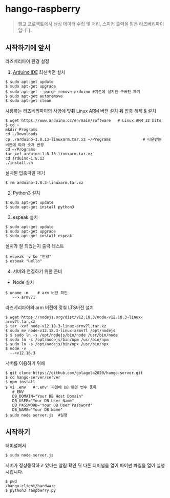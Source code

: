 # hango-raspberry 
> 행고 프로젝트에서 센싱 데이터 수집 및 처리, 스피커 출력을 맡은 라즈베리파이입니다.  

## 시작하기에 앞서 

   라즈베리파이 환경 설정 

   1. [Arduino IDE](https://www.arduino.cc/en/main/software) 최신버전 설치
```
$ sudo apt-get update
$ sudo apt-get upgrade
$ sudo apt-get --purge remove arduino #기존에 설치된 구버전 제거
$ sudo apt-get autoremove
$ sudo apt-get clean
```
   사용하는 라즈베리파이의 사양에 맞춰 Linux ARM 버전 설치 뒤 압축 해제 & 설치
```
$ wget https://www.arduino.cc/en/main/software   # Linux ARM 32 bits 
$ cd ~                    
mkdir Programs
cd ~/Downloads
cp ./arduino-1.8.13-linuxarm.tar.xz ~/Programs              # 다운받는 버전에 따라 숫자 변경
cd ~/Programs
tar xvf arduino-1.8.13-linuxarm.tar.xz
cd arduino-1.8.13
./install.sh
```
설치된 압축파일 제거
``` 
$ rm arduino-1.8.3-linuxarm.tar.xz
```      

   2. Python3 설치
```  
$ sudo apt-get update
$ sudo apt-get install python3
```
   3. espeak 설치 
```
$ sudo apt-get update
$ sudo apt-get upgrade
$ sudo apt-get install espeak
```
   설치가 잘 되었는지 출력 테스트
```
$ espeak -v ko "안녕"
$ espeak "Hello"
```

   4. 서버와 연결하기 위한 준비

   * Node 설치 
```
$ uname -m    # arm 버전 확인
   --> armv71
```
   라즈베리파이의 arm 버전에 맞춰 LTS버전 설치
```
$ wget https://nodejs.org/dist/v12.18.3/node-v12.18.3-linux-armv7l.tar.xz  
$ tar -xvf node-v12.18.3-linux-armv7l.tar.xz
$ sudo mv node-v12.18.3-linux-armv7l /opt/nodejs 
$ $ sudo ln -s /opt/nodejs/bin/node /usr/bin/node
$ sudo ln -s /opt/nodejs/bin/npm /usr/bin/npm
$ sudo ln -s /opt/nodejs/bin/npx /usr/bin/npx
$ node -v
  -->v12.18.3
```
   서버를 이용하기 위해
```
$ git clone https://github.com/golagola2020/hango-server.git
$ cd hango-server/server
$ npm install
$ vi .env   #'.env' 파일에 DB 환경 변수 등록
   # ENV
   DB_DOMAIN="Your DB Host Domain"
   DB_USER="Your DB User Name"
   DB_PASSWORD="Your DB User Password"
   DB_NAME="Your DB Name"
$ sudo node server.js  #실행
```
## 시작하기
   터미널에서 
```
$ sudo node server.js
```
  서버가 정상동작하고 있다는 알림 확인 뒤 다른 터미널을 열어 파이썬 파일을 열어 실행시킵니다. 
```
$ pwd
/hango-client/hardware
$ python3 raspberry.py
``` 

